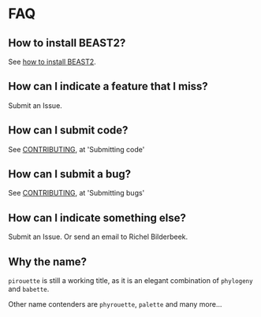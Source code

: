 # FAQ

## How to install BEAST2?

See [how to install BEAST2](https://github.com/richelbilderbeek/beastier/blob/master/install_beast2.md).

## How can I indicate a feature that I miss?

Submit an Issue.

## How can I submit code?

See [CONTRIBUTING](../CONTRIBUTING.md), at 'Submitting code'

## How can I submit a bug?

See [CONTRIBUTING](../CONTRIBUTING.md), at 'Submitting bugs' 

## How can I indicate something else?

Submit an Issue. Or send an email to Richel Bilderbeek.

## Why the name?

`pirouette` is still a working title, as it is an elegant
combination of `phylogeny` and `babette`.
 
Other name contenders are `phyrouette`, `palette` and many more...

